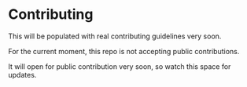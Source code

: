 # Contributing

This will be populated with real contributing guidelines very soon.

For the current moment, this repo is not accepting public contributions.

It will open for public contribution very soon, so watch this space for updates.
